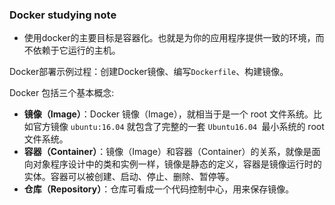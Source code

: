 ### Docker  studying note

- 使用docker的主要目标是容器化。也就是为你的应用程序提供一致的环境，而不依赖于它运行的主机。

Docker部署示例过程：创建Docker镜像、编写`Dockerfile`、构建镜像。

Docker 包括三个基本概念:

- **镜像（Image）**：Docker 镜像（Image），就相当于是一个 root 文件系统。比如官方镜像 `ubuntu:16.04` 就包含了完整的一套 `Ubuntu16.04 `最小系统的 root 文件系统。
- **容器（Container）**：镜像（Image）和容器（Container）的关系，就像是面向对象程序设计中的类和实例一样，镜像是静态的定义，容器是镜像运行时的实体。容器可以被创建、启动、停止、删除、暂停等。
- **仓库（Repository）**：仓库可看成一个代码控制中心，用来保存镜像。